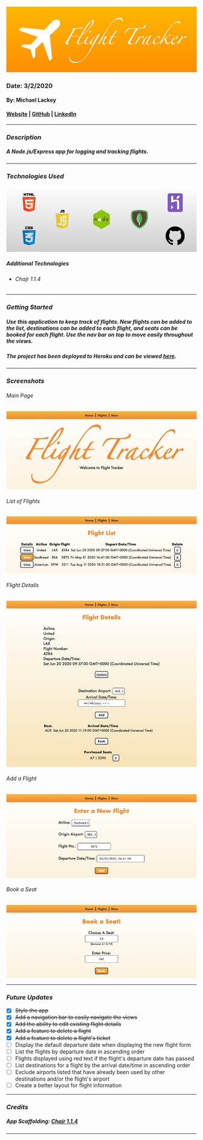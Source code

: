 ![Flight Tracker](public/images/banner.png)

### Date: 3/2/2020

#### By: Michael Lackey
#### [Website](https://michaellackey.com/) | [GitHub](https://github.com/mlackey9601) | [LinkedIn](https://www.linkedin.com/in/michaelglackey/)
***

### ***Description***

##### A Node.js/Express app for logging and tracking flights.
***

### ***Technologies Used***
![Technologies Used](public/images/tech-banner.png)

##### ***Additional Technologies***
* ###### Chajr 1.1.4
***

### ***Getting Started***

##### Use this application to keep track of flights. New flights can be added to the list, destinations can be added to each flight, and seats can be booked for each flight. Use the nav bar on top to move easily throughout the views.
##### The project has been deployed to Heroku and can be viewed [here](https://mongoose-flights-lab.herokuapp.com/).
***

### ***Screenshots***

###### Main Page
![Main Page](public/images/screenshots/index.png)

###### List of Flights
![List of Flights](public/images/screenshots/flights.png)

###### Flight Details
![Flight Details](public/images/screenshots/details.png)

###### Add a Flight
![Add a Flight](public/images/screenshots/new.png)

###### Book a Seat
![Book a Seat](public/images/screenshots/book.png)
***

### ***Future Updates***

- [x] ~~Style the app~~
- [x] ~~Add a navigation bar to easily navigate the views~~
- [x] ~~Add the ability to edit existing flight details~~
- [x] ~~Add a feature to delete a flight~~
- [x] ~~Add a feature to delete a flight's ticket~~
- [ ] Display the default departure date when displaying the new flight form
- [ ] List the flights by departure date in ascending order
- [ ] Flights displayed using red text if the flight's departure date has passed
- [ ] List destinations for a flight by the arrival date/time in ascending order
- [ ] Exclude airports listed that have already been used by other destinations and/or the flight's airport
- [ ] Create a better layout for flight information
***

### ***Credits***
  
##### App Scaffolding: [Chajr 1.1.4](https://github.com/davidstinson/chajr)
***
